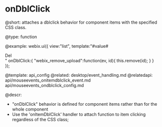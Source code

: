 onDblClick
=============

@short: attaches a dblclick behavior for component items with the specified CSS class. 

@type: function

@example:
webix.ui({
    view:"list",
    template:"#value# <div class='webix_remove_upload'>Del</div>"
    onDblClick:{
        "webix_remove_upload":function(ev, id){
              this.remove(id);
        }
    }
});

@template:	api_config
@related:
	desktop/event_handling.md
@relatedapi:
	api/mouseevents_onitemdblclick_event.md
    api/mouseevents_ondblclick_config.md

@descr:

- "onDblClick" behavior is defined for component items rather than for the whole component
- Use the 'onItemDblClick' handler to attach function to item clicking regardless of the CSS class; 
